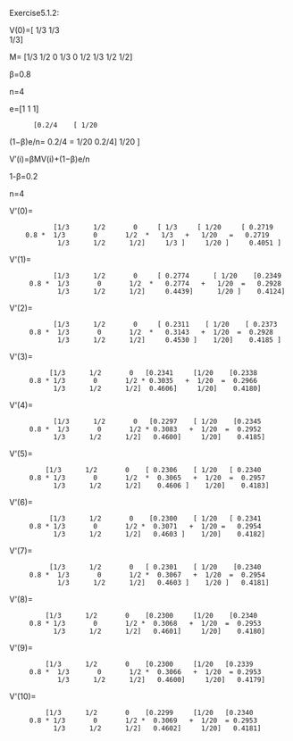 Exercise5.1.2:

V(0)=[ 1/3
      1/3       
 1/3]               

M=
[1/3  1/2   0 
 1/3   0   1/2
 1/3  1/2  1/2]
 
β=0.8

n=4

e=[1
   1
   1]

          [0.2/4    [ 1/20 
(1−β)e/n=  0.2/4  =  1/20 
           0.2/4]    1/20 ]


V′(i)=βMV(i)+(1−β)e/n

1-β=0.2

n=4

V'(0)=
               
               [1/3      1/2       0     [ 1/3     [ 1/20     [ 0.2719 
        0.8 *  1/3       0       1/2  *   1/3   +   1/20   =   0.2719 
                1/3      1/2      1/2]     1/3 ]     1/20 ]     0.4051 ]
V'(1)=
               
               [1/3      1/2       0     [ 0.2774      [ 1/20    [0.2349 
         0.8 *  1/3       0       1/2  *   0.2774   +   1/20  =   0.2928 
                1/3      1/2      1/2]     0.4439]      1/20 ]    0.4124]
V'(2)=
               
               [1/3      1/2       0     [ 0.2311    [ 1/20    [ 0.2373 
         0.8 *  1/3       0       1/2  *   0.3143   +  1/20  =  0.2928 
                1/3      1/2      1/2]     0.4530 ]    1/20]    0.4185 ]
V'(3)=
              
              [1/3      1/2       0   [0.2341     [1/20    [0.2338
         0.8 * 1/3       0       1/2 * 0.3035   +  1/20  =  0.2966
               1/3      1/2      1/2]  0.4606]     1/20]    0.4180]
V'(4)=
               
               [1/3      1/2       0   [0.2297    [ 1/20    [0.2345 
         0.8 *  1/3       0       1/2 * 0.3083   +  1/20  =  0.2952 
               1/3      1/2      1/2]   0.4600]     1/20]    0.4185]
V'(5)=
             
             [1/3      1/2       0    [ 0.2306    [ 1/20   [ 0.2340 
         0.8 * 1/3       0       1/2  *  0.3065   +  1/20  =  0.2957 
               1/3      1/2      1/2]    0.4606 ]    1/20]    0.4183]
V'(6)=
              
              [1/3      1/2       0    [0.2300    [ 1/20   [ 0.2341 
         0.8 * 1/3       0       1/2 *  0.3071   +  1/20 =   0.2954 
               1/3      1/2      1/2]   0.4603 ]    1/20]    0.4182]
V'(7)=
              
              [1/3      1/2       0   [ 0.2301    [ 1/20    [0.2340 
         0.8 *  1/3       0       1/2 *  0.3067   +  1/20  =  0.2954 
                1/3      1/2      1/2]   0.4603 ]    1/20 ]   0.4181]
V'(8)=
             
             [1/3      1/2       0    [0.2300     [1/20    [0.2340 
         0.8 * 1/3       0       1/2 *  0.3068   +  1/20  =  0.2953 
               1/3      1/2      1/2]   0.4601]     1/20]    0.4180]     
V'(9)=
             
             [1/3      1/2       0    [0.2300     [1/20   [0.2339 
         0.8 *  1/3       0       1/2 *  0.3066   +  1/20  = 0.2953 
                1/3      1/2      1/2]   0.4600]     1/20]   0.4179]
V'(10)=
             
             [1/3      1/2       0    [0.2299     [1/20   [0.2340 
         0.8 * 1/3       0       1/2 *  0.3069   +  1/20  = 0.2953 
               1/3      1/2      1/2]   0.4602]     1/20]   0.4181] 
